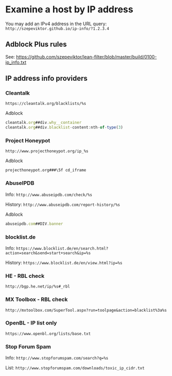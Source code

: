 # Examine a host by IP address

You may add an IPv4 address in the URL query: `http://szepeviktor.github.io/ip-info/?1.2.3.4`

## Adblock Plus rules

See: https://github.com/szepeviktor/lean-filter/blob/master/build/0100-ip_info.txt

## IP address info providers

### Cleantalk

`https://cleantalk.org/blacklists/%s`

Adblock
```js
cleantalk.org##div.why__container
cleantalk.org##div.blacklist-content:nth-of-type(3)
```

### Project Honeypot

`http://www.projecthoneypot.org/ip_%s`

Adblock
```
projecthoneypot.org###\5f cd_iframe
```

### AbuseIPDB

Info: `http://www.abuseipdb.com/check/%s`

History: `http://www.abuseipdb.com/report-history/%s`

Adblock
```js
abuseipdb.com##DIV.banner
```

### blocklist.de

Info: `https://www.blocklist.de/en/search.html?action=search&send=start+search&ip=%s`

History: `https://www.blocklist.de/en/view.html?ip=%s`

### HE - RBL check

`http://bgp.he.net/ip/%s#_rbl`

### MX Toolbox - RBL check

`http://mxtoolbox.com/SuperTool.aspx?run=toolpage&action=blacklist%3a%s`

### OpenBL - IP list only

`https://www.openbl.org/lists/base.txt`

### Stop Forum Spam

Info: `http://www.stopforumspam.com/search?q=%s`

List: `http://www.stopforumspam.com/downloads/toxic_ip_cidr.txt`

